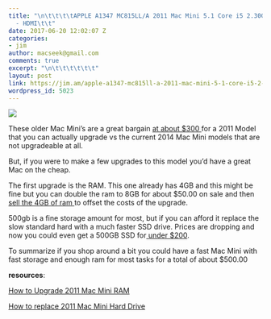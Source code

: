 ```yaml
---
title: "\n\t\t\t\tAPPLE A1347 MC815LL/A 2011 Mac Mini 5.1 Core i5 2.30Ghz 4GB 500GB
  - HDMI\t\t"
date: 2017-06-20 12:02:07 Z
categories:
- jim
author: macseek@gmail.com
comments: true
excerpt: "\n\t\t\t\t\t\t"
layout: post
link: https://jim.am/apple-a1347-mc815ll-a-2011-mac-mini-5-1-core-i5-2-30ghz-4gb-500gb-hdmi/
wordpress_id: 5023
---
```


[![](https://jim.am/wp-content/uploads/2017/06/Screenshot-2017-06-21-at-3.40.00-PM.png)](http://amzn.to/2sR98gu)




These older Mac Mini’s are a great bargain [at about $300 ](https://rover.ebay.com/rover/1/711-53200-19255-0/1?ff3=4&toolid=11800&pub=5575019070&campid=5337133045&mpre=http%3A%2F%2Fwww.ebay.com%2Fsch%2Fi.html%3F_from%3DR40%26_trksid%3Dp2047675.m570.l1311.R9.TR10.TRC2.A0.H0.X2011%2Bma.TRS2%26_nkw%3D2011%2Bmac%2Bmini%26_sacat%3D0)for a 2011 Model that you can actually upgrade vs the current 2014 Mac Mini models that are not upgradeable at all.




But, if you were to make a few upgrades to this model you’d have a great Mac on the cheap.




The first upgrade is the RAM. This one already has 4GB and this might be fine but you can double the ram to 8GB for about $50.00 on sale and then [sell the 4GB of ram ](https://jim.am/2011/01/06/where-can-i-sell-old-ram/)to offset the costs of the upgrade.




500gb is a fine storage amount for most, but if you can afford it replace the slow standard hard with a much faster SSD drive. Prices are dropping and now you could even get a 500GB SSD for[ under $200](https://rover.ebay.com/rover/1/711-53200-19255-0/1?ff3=4&toolid=11800&pub=5575019070&campid=5337133045&mpre=http%3A%2F%2Fwww.ebay.com%2Fitm%2FSAMSUNG-850-EVO-2-5-500GB-SATA-III-3-D-Vertical-Internal-Solid-State-Drive-SSD-%2F381669140839%3Fhash%3Ditem58dd40e967%3Ag%3AZJ4AAOSwXeJYD1ny).




To summarize if you shop around a bit you could have a fast Mac Mini with fast storage and enough ram for most tasks for a total of about $500.00




**resources**:




[How to Upgrade 2011 Mac Mini RAM](https://support.apple.com/en-us/HT202283)




[How to replace 2011 Mac Mini Hard Drive](https://www.ifixit.com/Guide/Mac+Mini+Mid+2011+Hard+Drive+Replacement/6422)


		
